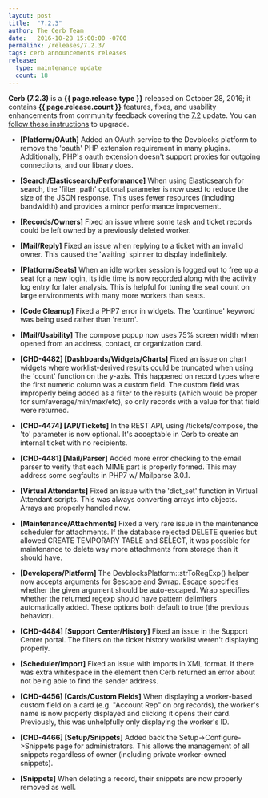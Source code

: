 ```yaml
---
layout: post
title:  "7.2.3"
author: The Cerb Team
date:   2016-10-28 15:00:00 -0700
permalink: /releases/7.2.3/
tags: cerb announcements releases
release:
  type: maintenance update
  count: 18
---
```


**Cerb (7.2.3)** is a **{{ page.release.type }}** released on October 28, 2016; it contains **{{ page.release.count }}** features, fixes, and usability enhancements from community feedback covering the [7.2](/releases/7.2/) update.  You can [follow these instructions](/docs/upgrading/) to upgrade.

* **[Platform/OAuth]** Added an OAuth service to the Devblocks platform to remove the 'oauth' PHP extension requirement in many plugins.  Additionally, PHP's oauth extension doesn't support proxies for outgoing connections, and our library does.

* **[Search/Elasticsearch/Performance]** When using Elasticsearch for search, the 'filter_path' optional parameter is now used to reduce the size of the JSON response. This uses fewer resources (including bandwidth) and provides a minor performance improvement.

* **[Records/Owners]** Fixed an issue where some task and ticket records could be left owned by a previously deleted worker.

* **[Mail/Reply]** Fixed an issue when replying to a ticket with an invalid owner. This caused the 'waiting' spinner to display indefinitely.

* **[Platform/Seats]** When an idle worker session is logged out to free up a seat for a new login, its idle time is now recorded along with the activity log entry for later analysis. This is helpful for tuning the seat count on large environments with many more workers than seats.

* **[Code Cleanup]** Fixed a PHP7 error in widgets.  The 'continue' keyword was being used rather than 'return'.

* **[Mail/Usability]** The compose popup now uses 75% screen width when opened from an address, contact, or organization card.

* **[CHD-4482] [Dashboards/Widgets/Charts]** Fixed an issue on chart widgets where worklist-derived results could be truncated when using the 'count' function on the y-axis. This happened on record types where the first numeric column was a custom field. The custom field was improperly being added as a filter to the results (which would be proper for sum/average/min/max/etc), so only records with a value for that field were returned.

* **[CHD-4474] [API/Tickets]** In the REST API, using /tickets/compose, the 'to' parameter is now optional. It's acceptable in Cerb to create an internal ticket with no recipients.

* **[CHD-4481] [Mail/Parser]** Added more error checking to the email parser to verify that each MIME part is properly formed. This may address some segfaults in PHP7 w/ Mailparse 3.0.1.

* **[Virtual Attendants]** Fixed an issue with the 'dict_set' function in Virtual Attendant scripts. This was always converting arrays into objects. Arrays are properly handled now.

* **[Maintenance/Attachments]** Fixed a very rare issue in the maintenance scheduler for attachments.  If the database rejected DELETE queries but allowed CREATE TEMPORARY TABLE and SELECT, it was possible for maintenance to delete way more attachments from storage than it should have.

* **[Developers/Platform]** The DevblocksPlatform::strToRegExp() helper now accepts arguments for $escape and $wrap.  Escape specifies whether the given argument should be auto-escaped. Wrap specifies whether the returned regexp should have pattern delimiters automatically added. These options both default to true (the previous behavior).

* **[CHD-4484] [Support Center/History]** Fixed an issue in the Support Center portal. The filters on the ticket history worklist weren't displaying properly.

* **[Scheduler/Import]** Fixed an issue with imports in XML format. If there was extra whitespace in the <headers> element then Cerb returned an error about not being able to find the sender address.

* **[CHD-4456] [Cards/Custom Fields]** When displaying a worker-based custom field on a card (e.g. "Account Rep" on org records), the worker's name is now properly displayed and clicking it opens their card. Previously, this was unhelpfully only displaying the worker's ID.

* **[CHD-4466] [Setup/Snippets]** Added back the Setup->Configure->Snippets page for administrators. This allows the management of all snippets regardless of owner (including private worker-owned snippets).

* **[Snippets]** When deleting a record, their snippets are now properly removed as well.
